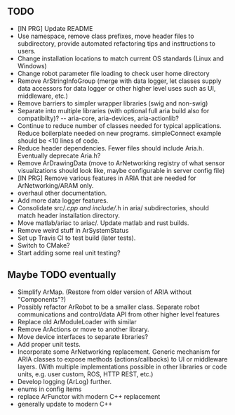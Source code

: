 

TODO
----
* [IN PRG] Update README
* Use namespace, remove class prefixes, move header files to subdirectory,
   provide automated refactoring tips and insttructions to users. 
* Change installation locations to match current OS standards (Linux and
  Windows)
* Change robot parameter file loading to check user home directory 
* Remove ArStringInfoGroup (merge with data logger, let classes
  supply data accessors for data logger or other higher level uses 
  such as UI, middleware, etc.)
* Remove barriers to simpler wrapper libraries (swig and non-swig)
* Separate into multiple libraries (with optional full aria build also for
  compatibilty)?  -- aria-core, aria-devices, aria-actionlib? 
* Continue to reduce number of classes needed for typical applications.
  Reduce boilerplate needed on new programs. simpleConnect example should be <10
  lines of code.
* Reduce header dependencies. Fewer files should include Aria.h.  Eventually
  deprecate Aria.h?
* Remove ArDrawingData (move to ArNetworking registry of what sensor
  visualizations should look like, maybe configurable in server config file)
* [IN PRG] Remove various features in ARIA that are needed for ArNetworking/ARAM only.
* overhaul other documentation.  
* Add more data logger features.
* Consolidate src/*.cpp and include/*.h in aria/ subdirectories, should
  match header installation directory.  
* Move matlab/ariac to ariac/. Update matlab and rust builds.
* Remove weird stuff in ArSystemStatus
* Set up Travis CI to test build (later tests).
* Switch to CMake?
* Start adding some real unit testing?
 

Maybe TODO eventually
----------

* Simplify ArMap.  (Restore from older version of ARIA without "Components"?)
* Possibly refactor ArRobot to be a smaller class. Separate robot communications
  and control/data API from other higher level features
* Replace old ArModuleLoader with similar
* Remove ArActions or move to another library.
* Move device interfaces to separate libraries?
* Add proper unit tests.
* Incorporate some ArNetworking replacement.  Generic mechanism for ARIA classes
  to expose methods (actions/callbacks) to UI or middleware layers.  (With multiple
  implementations possible in other libraries or code units, e.g. user custom, ROS, HTTP REST, etc.)
* Develop logging (ArLog) further.
* enums in config items
* replace ArFunctor with modern C++ replacement
* generally update to modern C++


